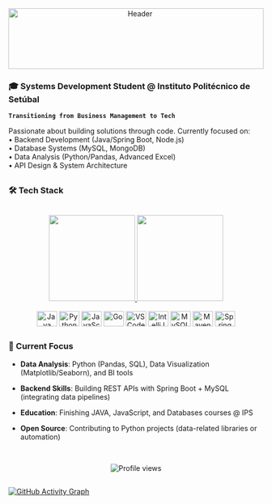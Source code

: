 <div align="center" style="position: relative; height: 120px; overflow: hidden;">
  <!-- Onda (altura fixa igual ao container pai) -->
  <img src="https://capsule-render.vercel.app/api?type=waving&color=0:306998,100:FFD43B&height=120&section=header&animation=fadeIn" alt="Header" width="100%"/>
</div>


### 🎓 Systems Development Student @ Instituto Politécnico de Setúbal  
**`Transitioning from Business Management to Tech`**  

Passionate about building solutions through code. Currently focused on:  
  • Backend Development (Java/Spring Boot, Node.js)  
  • Database Systems (MySQL, MongoDB)  
  • Data Analysis (Python/Pandas, Advanced Excel)  
  • API Design & System Architecture 





</div>

[1.1]: https://img.shields.io/badge/LinkedIn-0077B5?logo=linkedin
[1]: https://www.linkedin.com/in/eversonrubira
[2.1]: https://img.shields.io/badge/Gmail-D14836?logo=gmail
[2]: mailto:eversonrubira@gmail.com
[3.1]: https://img.shields.io/badge/Discord-7289DA?logo=discord
[3]: https://discordapp.com/users/768512954731462700
##


### 🛠 Tech Stack

<div align="center"><br>

<div align="center">
  <a href="https://github.com/EversonRubira">
    <img height="170em" src="https://github-readme-stats.vercel.app/api?username=EversonRubira&show_icons=true&theme=tokyonight&include_all_commits=true&count_private=true"/>
    <img height="170em" src="https://github-readme-stats.vercel.app/api/top-langs/?username=EversonRubira&layout=compact&langs_count=7&theme=tokyonight"/>
  </a>
<br><br>

</div>


  <img align="center" alt="Java" height="30" width="40" src="https://cdn.jsdelivr.net/gh/devicons/devicon/icons/java/java-original.svg" />
  <img align="center" alt="Python" height="30" width="40" src="https://cdn.jsdelivr.net/gh/devicons/devicon/icons/python/python-original.svg" />
  <img align="center" alt="JavaScript" height="30" width="40" src="https://cdn.jsdelivr.net/gh/devicons/devicon/icons/javascript/javascript-original.svg" />
  <img align="center" alt="Go" height="30" width="40" src="https://cdn.jsdelivr.net/gh/devicons/devicon/icons/go/go-original.svg" />
  <img align="center" alt="VSCode" height="30" width="40" src="https://cdn.jsdelivr.net/gh/devicons/devicon/icons/vscode/vscode-original.svg" />
  <img align="center" alt="IntelliJ" height="30" width="40" src="https://cdn.jsdelivr.net/gh/devicons/devicon/icons/intellij/intellij-original.svg" />
  <img align="center" alt="MySQL" height="30" width="40" src="https://cdn.jsdelivr.net/gh/devicons/devicon/icons/mysql/mysql-original.svg" />
  <img align="center" alt="Maven" height="30" width="40" src="https://cdn.jsdelivr.net/gh/devicons/devicon/icons/maven/maven-original.svg" />
  <img align="center" alt="Spring" height="30" width="40" src="https://cdn.jsdelivr.net/gh/devicons/devicon/icons/spring/spring-original-wordmark.svg" />

</div>


##



### 🌱 Current Focus  
- **Data Analysis**: Python (Pandas, SQL), Data Visualization (Matplotlib/Seaborn), and BI tools  
- **Backend Skills**: Building REST APIs with Spring Boot + MySQL (integrating data pipelines)  
- **Education**: Finishing JAVA, JavaScript, and Databases courses @ IPS  
- **Open Source**: Contributing to Python projects (data-related libraries or automation)

  <br> 

<div align="center">
  <img src="https://komarev.com/ghpvc/?username=EversonRubira&color=blueviolet&label=Profile+Views&style=flat" alt="Profile views"/>  
</div>

##


[![GitHub Activity Graph](https://github-readme-activity-graph.vercel.app/graph?username=EversonRubira&theme=github-compact&hide_border=true&area=true)](https://github.com/ashutosh00710/github-readme-activity-graph)
